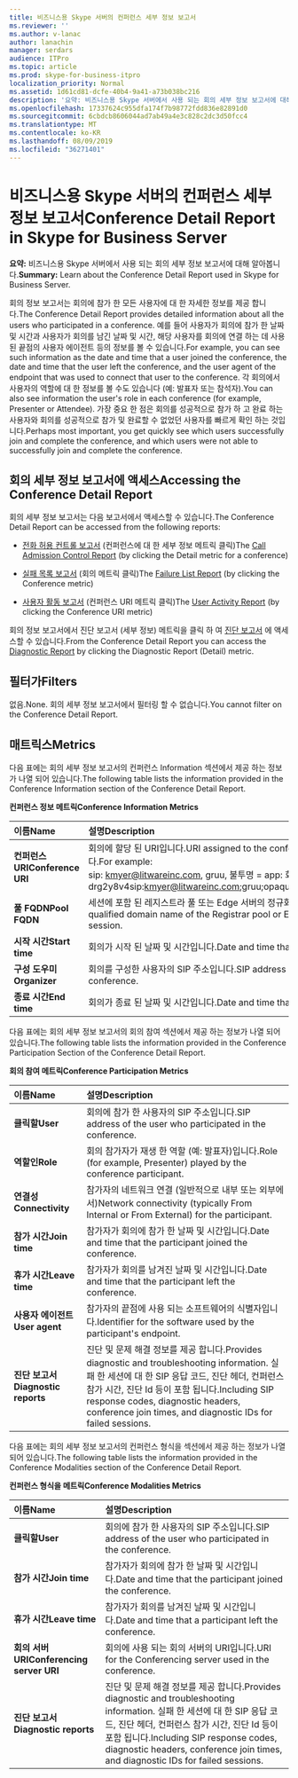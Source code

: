 ```yaml
---
title: 비즈니스용 Skype 서버의 컨퍼런스 세부 정보 보고서
ms.reviewer: ''
ms.author: v-lanac
author: lanachin
manager: serdars
audience: ITPro
ms.topic: article
ms.prod: skype-for-business-itpro
localization_priority: Normal
ms.assetid: 1d61cd81-dcfe-40b4-9a41-a73b038bc216
description: '요약: 비즈니스용 Skype 서버에서 사용 되는 회의 세부 정보 보고서에 대해 알아보세요.'
ms.openlocfilehash: 17337624c955dfa174f7b98772fdd836e82891d0
ms.sourcegitcommit: 6cbdcb8606044ad7ab49a4e3c828c2dc3d50fcc4
ms.translationtype: MT
ms.contentlocale: ko-KR
ms.lasthandoff: 08/09/2019
ms.locfileid: "36271401"
---
```

# <a name="conference-detail-report-in-skype-for-business-server"></a><span data-ttu-id="36b47-103">비즈니스용 Skype 서버의 컨퍼런스 세부 정보 보고서</span><span class="sxs-lookup"><span data-stu-id="36b47-103">Conference Detail Report in Skype for Business Server</span></span>

<span data-ttu-id="36b47-104">**요약:** 비즈니스용 Skype 서버에서 사용 되는 회의 세부 정보 보고서에 대해 알아봅니다.</span><span class="sxs-lookup"><span data-stu-id="36b47-104">**Summary:** Learn about the Conference Detail Report used in Skype for Business Server.</span></span>

<span data-ttu-id="36b47-105">회의 정보 보고서는 회의에 참가 한 모든 사용자에 대 한 자세한 정보를 제공 합니다.</span><span class="sxs-lookup"><span data-stu-id="36b47-105">The Conference Detail Report provides detailed information about all the users who participated in a conference.</span></span> <span data-ttu-id="36b47-106">예를 들어 사용자가 회의에 참가 한 날짜 및 시간과 사용자가 회의를 남긴 날짜 및 시간, 해당 사용자를 회의에 연결 하는 데 사용 된 끝점의 사용자 에이전트 등의 정보를 볼 수 있습니다.</span><span class="sxs-lookup"><span data-stu-id="36b47-106">For example, you can see such information as the date and time that a user joined the conference, the date and time that the user left the conference, and the user agent of the endpoint that was used to connect that user to the conference.</span></span> <span data-ttu-id="36b47-107">각 회의에서 사용자의 역할에 대 한 정보를 볼 수도 있습니다 (예: 발표자 또는 참석자).</span><span class="sxs-lookup"><span data-stu-id="36b47-107">You can also see information the user's role in each conference (for example, Presenter or Attendee).</span></span> <span data-ttu-id="36b47-108">가장 중요 한 점은 회의를 성공적으로 참가 하 고 완료 하는 사용자와 회의를 성공적으로 참가 및 완료할 수 없었던 사용자를 빠르게 확인 하는 것입니다.</span><span class="sxs-lookup"><span data-stu-id="36b47-108">Perhaps most important, you get quickly see which users successfully join and complete the conference, and which users were not able to successfully join and complete the conference.</span></span>

## <a name="accessing-the-conference-detail-report"></a><span data-ttu-id="36b47-109">회의 세부 정보 보고서에 액세스</span><span class="sxs-lookup"><span data-stu-id="36b47-109">Accessing the Conference Detail Report</span></span>

<span data-ttu-id="36b47-110">회의 세부 정보 보고서는 다음 보고서에서 액세스할 수 있습니다.</span><span class="sxs-lookup"><span data-stu-id="36b47-110">The Conference Detail Report can be accessed from the following reports:</span></span>

- <span data-ttu-id="36b47-111">[전화 허용 컨트롤 보고서](call-admission-control-report.md) (컨퍼런스에 대 한 세부 정보 메트릭 클릭)</span><span class="sxs-lookup"><span data-stu-id="36b47-111">The [Call Admission Control Report](call-admission-control-report.md) (by clicking the Detail metric for a conference)</span></span>

- <span data-ttu-id="36b47-112">[실패 목록 보고서](failure-list-report.md) (회의 메트릭 클릭)</span><span class="sxs-lookup"><span data-stu-id="36b47-112">The [Failure List Report](failure-list-report.md) (by clicking the Conference metric)</span></span>

- <span data-ttu-id="36b47-113">[사용자 활동 보고서](call-diagnostic-reports-per-user.md) (컨퍼런스 URI 메트릭 클릭)</span><span class="sxs-lookup"><span data-stu-id="36b47-113">The [User Activity Report](call-diagnostic-reports-per-user.md) (by clicking the Conference URI metric)</span></span>

<span data-ttu-id="36b47-114">회의 정보 보고서에서 진단 보고서 (세부 정보) 메트릭을 클릭 하 여 [진단 보고서](diagnostic-report.md) 에 액세스할 수 있습니다.</span><span class="sxs-lookup"><span data-stu-id="36b47-114">From the Conference Detail Report you can access the [Diagnostic Report](diagnostic-report.md) by clicking the Diagnostic Report (Detail) metric.</span></span>

## <a name="filters"></a><span data-ttu-id="36b47-115">필터가</span><span class="sxs-lookup"><span data-stu-id="36b47-115">Filters</span></span>

<span data-ttu-id="36b47-116">없음.</span><span class="sxs-lookup"><span data-stu-id="36b47-116">None.</span></span> <span data-ttu-id="36b47-117">회의 세부 정보 보고서에서 필터링 할 수 없습니다.</span><span class="sxs-lookup"><span data-stu-id="36b47-117">You cannot filter on the Conference Detail Report.</span></span>

## <a name="metrics"></a><span data-ttu-id="36b47-118">매트릭스</span><span class="sxs-lookup"><span data-stu-id="36b47-118">Metrics</span></span>

<span data-ttu-id="36b47-119">다음 표에는 회의 세부 정보 보고서의 컨퍼런스 Information 섹션에서 제공 하는 정보가 나열 되어 있습니다.</span><span class="sxs-lookup"><span data-stu-id="36b47-119">The following table lists the information provided in the Conference Information section of the Conference Detail Report.</span></span>

<span data-ttu-id="36b47-120">**컨퍼런스 정보 메트릭**</span><span class="sxs-lookup"><span data-stu-id="36b47-120">**Conference Information Metrics**</span></span>


| <span data-ttu-id="36b47-121">**이름**</span><span class="sxs-lookup"><span data-stu-id="36b47-121">**Name**</span></span>                 | <span data-ttu-id="36b47-122">**설명**</span><span class="sxs-lookup"><span data-stu-id="36b47-122">**Description**</span></span>                                                                                                            |
|:-------------------------|:---------------------------------------------------------------------------------------------------------------------------|
| <span data-ttu-id="36b47-123">**컨퍼런스 URI**</span><span class="sxs-lookup"><span data-stu-id="36b47-123">**Conference URI**</span></span> <br/> | <span data-ttu-id="36b47-124">회의에 할당 된 URI입니다.</span><span class="sxs-lookup"><span data-stu-id="36b47-124">URI assigned to the conference.</span></span> <span data-ttu-id="36b47-125">예를 들면 다음과 같습니다.</span><span class="sxs-lookup"><span data-stu-id="36b47-125">For example:</span></span>  <br/> <span data-ttu-id="36b47-126">sip: kmyer@litwareinc.com, gruu, 불투명 = app: 회의: 포커스: id: drg2y8v4</span><span class="sxs-lookup"><span data-stu-id="36b47-126">sip:kmyer@litwareinc.com;gruu;opaque=app:conf:focus:id:drg2y8v4</span></span>  <br/> |
| <span data-ttu-id="36b47-127">**풀 FQDN**</span><span class="sxs-lookup"><span data-stu-id="36b47-127">**Pool FQDN**</span></span> <br/>      | <span data-ttu-id="36b47-128">세션에 포함 된 레지스트라 풀 또는 Edge 서버의 정규화 된 도메인 이름입니다.</span><span class="sxs-lookup"><span data-stu-id="36b47-128">Fully-qualified domain name of the Registrar pool or Edge Server involved in a session.</span></span>  <br/>                             |
| <span data-ttu-id="36b47-129">**시작 시간**</span><span class="sxs-lookup"><span data-stu-id="36b47-129">**Start time**</span></span> <br/>     | <span data-ttu-id="36b47-130">회의가 시작 된 날짜 및 시간입니다.</span><span class="sxs-lookup"><span data-stu-id="36b47-130">Date and time that the conference started.</span></span>  <br/>                                                                          |
| <span data-ttu-id="36b47-131">**구성 도우미**</span><span class="sxs-lookup"><span data-stu-id="36b47-131">**Organizer**</span></span> <br/>      | <span data-ttu-id="36b47-132">회의를 구성한 사용자의 SIP 주소입니다.</span><span class="sxs-lookup"><span data-stu-id="36b47-132">SIP address of the user who organized the conference.</span></span>  <br/>                                                               |
| <span data-ttu-id="36b47-133">**종료 시간**</span><span class="sxs-lookup"><span data-stu-id="36b47-133">**End time**</span></span> <br/>       | <span data-ttu-id="36b47-134">회의가 종료 된 날짜 및 시간입니다.</span><span class="sxs-lookup"><span data-stu-id="36b47-134">Date and time that the conference ended.</span></span>  <br/>                                                                            |

<span data-ttu-id="36b47-135">다음 표에는 회의 세부 정보 보고서의 회의 참여 섹션에서 제공 하는 정보가 나열 되어 있습니다.</span><span class="sxs-lookup"><span data-stu-id="36b47-135">The following table lists the information provided in the Conference Participation Section of the Conference Detail Report.</span></span>

<span data-ttu-id="36b47-136">**회의 참여 메트릭**</span><span class="sxs-lookup"><span data-stu-id="36b47-136">**Conference Participation Metrics**</span></span>

|<span data-ttu-id="36b47-137">**이름**</span><span class="sxs-lookup"><span data-stu-id="36b47-137">**Name**</span></span>|<span data-ttu-id="36b47-138">**설명**</span><span class="sxs-lookup"><span data-stu-id="36b47-138">**Description**</span></span>|
|:-----|:-----|
|<span data-ttu-id="36b47-139">**클릭할**</span><span class="sxs-lookup"><span data-stu-id="36b47-139">**User**</span></span> <br/> |<span data-ttu-id="36b47-140">회의에 참가 한 사용자의 SIP 주소입니다.</span><span class="sxs-lookup"><span data-stu-id="36b47-140">SIP address of the user who participated in the conference.</span></span>  <br/> |
|<span data-ttu-id="36b47-141">**역할인**</span><span class="sxs-lookup"><span data-stu-id="36b47-141">**Role**</span></span> <br/> |<span data-ttu-id="36b47-142">회의 참가자가 재생 한 역할 (예: 발표자)입니다.</span><span class="sxs-lookup"><span data-stu-id="36b47-142">Role (for example, Presenter) played by the conference participant.</span></span>  <br/> |
|<span data-ttu-id="36b47-143">**연결성**</span><span class="sxs-lookup"><span data-stu-id="36b47-143">**Connectivity**</span></span> <br/> |<span data-ttu-id="36b47-144">참가자의 네트워크 연결 (일반적으로 내부 또는 외부에서)</span><span class="sxs-lookup"><span data-stu-id="36b47-144">Network connectivity (typically From Internal or From External) for the participant.</span></span>  <br/> |
|<span data-ttu-id="36b47-145">**참가 시간**</span><span class="sxs-lookup"><span data-stu-id="36b47-145">**Join time**</span></span> <br/> |<span data-ttu-id="36b47-146">참가자가 회의에 참가 한 날짜 및 시간입니다.</span><span class="sxs-lookup"><span data-stu-id="36b47-146">Date and time that the participant joined the conference.</span></span>  <br/> |
|<span data-ttu-id="36b47-147">**휴가 시간**</span><span class="sxs-lookup"><span data-stu-id="36b47-147">**Leave time**</span></span> <br/> |<span data-ttu-id="36b47-148">참가자가 회의를 남겨진 날짜 및 시간입니다.</span><span class="sxs-lookup"><span data-stu-id="36b47-148">Date and time that the participant left the conference.</span></span>  <br/> |
|<span data-ttu-id="36b47-149">**사용자 에이전트**</span><span class="sxs-lookup"><span data-stu-id="36b47-149">**User agent**</span></span> <br/> |<span data-ttu-id="36b47-150">참가자의 끝점에 사용 되는 소프트웨어의 식별자입니다.</span><span class="sxs-lookup"><span data-stu-id="36b47-150">Identifier for the software used by the participant's endpoint.</span></span>  <br/> |
|<span data-ttu-id="36b47-151">**진단 보고서**</span><span class="sxs-lookup"><span data-stu-id="36b47-151">**Diagnostic reports**</span></span> <br/> |<span data-ttu-id="36b47-152">진단 및 문제 해결 정보를 제공 합니다.</span><span class="sxs-lookup"><span data-stu-id="36b47-152">Provides diagnostic and troubleshooting information.</span></span> <span data-ttu-id="36b47-153">실패 한 세션에 대 한 SIP 응답 코드, 진단 헤더, 컨퍼런스 참가 시간, 진단 Id 등이 포함 됩니다.</span><span class="sxs-lookup"><span data-stu-id="36b47-153">Including SIP response codes, diagnostic headers, conference join times, and diagnostic IDs for failed sessions.</span></span>  <br/> |

<span data-ttu-id="36b47-154">다음 표에는 회의 세부 정보 보고서의 컨퍼런스 형식을 섹션에서 제공 하는 정보가 나열 되어 있습니다.</span><span class="sxs-lookup"><span data-stu-id="36b47-154">The following table lists the information provided in the Conference Modalities section of the Conference Detail Report.</span></span>

<span data-ttu-id="36b47-155">**컨퍼런스 형식을 메트릭**</span><span class="sxs-lookup"><span data-stu-id="36b47-155">**Conference Modalities Metrics**</span></span>

|<span data-ttu-id="36b47-156">**이름**</span><span class="sxs-lookup"><span data-stu-id="36b47-156">**Name**</span></span>|<span data-ttu-id="36b47-157">**설명**</span><span class="sxs-lookup"><span data-stu-id="36b47-157">**Description**</span></span>|
|:-----|:-----|
|<span data-ttu-id="36b47-158">**클릭할**</span><span class="sxs-lookup"><span data-stu-id="36b47-158">**User**</span></span> <br/> |<span data-ttu-id="36b47-159">회의에 참가 한 사용자의 SIP 주소입니다.</span><span class="sxs-lookup"><span data-stu-id="36b47-159">SIP address of the user who participated in the conference.</span></span>  <br/> |
|<span data-ttu-id="36b47-160">**참가 시간**</span><span class="sxs-lookup"><span data-stu-id="36b47-160">**Join time**</span></span> <br/> |<span data-ttu-id="36b47-161">참가자가 회의에 참가 한 날짜 및 시간입니다.</span><span class="sxs-lookup"><span data-stu-id="36b47-161">Date and time that the participant joined the conference.</span></span>  <br/> |
|<span data-ttu-id="36b47-162">**휴가 시간**</span><span class="sxs-lookup"><span data-stu-id="36b47-162">**Leave time**</span></span> <br/> |<span data-ttu-id="36b47-163">참가자가 회의를 남겨진 날짜 및 시간입니다.</span><span class="sxs-lookup"><span data-stu-id="36b47-163">Date and time that a participant left the conference.</span></span>  <br/> |
|<span data-ttu-id="36b47-164">**회의 서버 URI**</span><span class="sxs-lookup"><span data-stu-id="36b47-164">**Conferencing server URI**</span></span> <br/> |<span data-ttu-id="36b47-165">회의에 사용 되는 회의 서버의 URI입니다.</span><span class="sxs-lookup"><span data-stu-id="36b47-165">URI for the Conferencing server used in the conference.</span></span>  <br/> |
|<span data-ttu-id="36b47-166">**진단 보고서**</span><span class="sxs-lookup"><span data-stu-id="36b47-166">**Diagnostic reports**</span></span> <br/> |<span data-ttu-id="36b47-167">진단 및 문제 해결 정보를 제공 합니다.</span><span class="sxs-lookup"><span data-stu-id="36b47-167">Provides diagnostic and troubleshooting information.</span></span> <span data-ttu-id="36b47-168">실패 한 세션에 대 한 SIP 응답 코드, 진단 헤더, 컨퍼런스 참가 시간, 진단 Id 등이 포함 됩니다.</span><span class="sxs-lookup"><span data-stu-id="36b47-168">Including SIP response codes, diagnostic headers, conference join times, and diagnostic IDs for failed sessions.</span></span>  <br/> |


